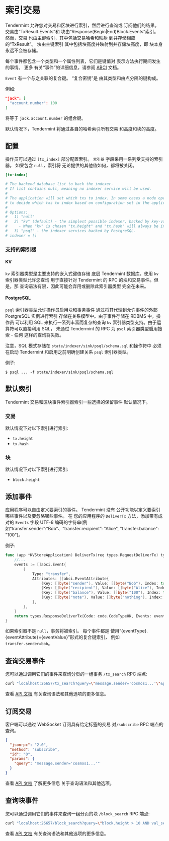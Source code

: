 # 索引交易

Tendermint 允许您对交易和区块进行索引，然后进行查询或
订阅他们的结果。 交易由“TxResult.Events”和
块由“Response(Begin|End)Block.Events”索引。 然而，交易
也由主键索引，其中包括交易哈希和映射
到并存储相应的“TxResult”。 块由主键索引
其中包括块高度并映射到并存储块高度，即
块本身永远不会被存储。

每个事件都包含一个类型和一个属性列表，它们是键值对
表示方法执行期间发生的事情。 更多
有关“事件”的详细信息，请参阅
[ABCI](https://github.com/tendermint/spec/blob/master/spec/abci/abci.md#events)
文档。

`Event` 有一个与之关联的复合键。 “复合密钥”是
由其类型和由点分隔的键构成。

例如:

```json
"jack": [
  "account.number": 100
]
```

将等于 `jack.account.number` 的组合键。

默认情况下，Tendermint 将通过各自的哈希索引所有交易
和高度和块的高度。

## 配置

操作员可以通过 `[tx_index]` 部分配置索引。 `索引器`
字段采用一系列受支持的索引器。 如果包含 `null`，索引将
无论提供的其他值如何，都将被关闭。

```toml
[tx-index]

# The backend database list to back the indexer.
# If list contains null, meaning no indexer service will be used.
#
# The application will set which txs to index. In some cases a node operator will be able
# to decide which txs to index based on configuration set in the application.
#
# Options:
#   1) "null"
#   2) "kv" (default) - the simplest possible indexer, backed by key-value storage (defaults to levelDB; see DBBackend).
#     - When "kv" is chosen "tx.height" and "tx.hash" will always be indexed.
#   3) "psql" - the indexer services backed by PostgreSQL.
# indexer = []
```

### 支持的索引器

#### KV

`kv` 索引器类型是主要支持的嵌入式键值存储
底层 Tendermint 数据库。使用 `kv` 索引器类型允许您查询
用于直接针对 Tendermint 的 RPC 的块和交易事件。但是，那
查询语法有限，因此可能会弃用或删除此索引器类型
完全在未来。

#### PostgreSQL

`psql` 索引器类型允许操作员启用块和事务事件
通过将其代理到允许事件的外部 PostgreSQL 实例进行索引
存储在关系模型中。由于事件存储在 RDBMS 中，操作员
可以利用 SQL 来执行一系列丰富而复杂的查询
`kv` 索引器类型支持。由于运算符可以直接利用 SQL，
未通过 Tendermint 的 RPC 为 `psql` 索引器类型启用搜索 - 任何
这样的查询将失败。

注意，SQL 模式存储在 `state/indexer/sink/psql/schema.sql` 和操作符中
必须在启动 Tendermint 和启用之前明确创建关系
`psql` 索引器类型。

例子:

```shell
$ psql ... -f state/indexer/sink/psql/schema.sql
```

## 默认索引

Tendermint 交易和区块事件索引器索引一些选择的保留事件
默认情况下。

### 交易

默认情况下对以下索引进行索引:

- `tx.height`
- `tx.hash`

### 块

默认情况下对以下索引进行索引:

- `block.height`

## 添加事件

应用程序可以自由定义要索引的事件。 Tendermint 没有
公开功能以定义要索引哪些事件以及要忽略哪些事件。 在
您的应用程序的 `DeliverTx` 方法，添加带有成对的 `Events` 字段
UTF-8 编码的字符串(例如“transfer.sender”:“Bob”、“transfer.recipient”:
"Alice", "transfer.balance": "100")。

例子:

```go
func (app *KVStoreApplication) DeliverTx(req types.RequestDeliverTx) types.Result {
    //...
    events := []abci.Event{
        {
            Type: "transfer",
            Attributes: []abci.EventAttribute{
                {Key: []byte("sender"), Value: []byte("Bob"), Index: true},
                {Key: []byte("recipient"), Value: []byte("Alice"), Index: true},
                {Key: []byte("balance"), Value: []byte("100"), Index: true},
                {Key: []byte("note"), Value: []byte("nothing"), Index: true},
            },
        },
    }
    return types.ResponseDeliverTx{Code: code.CodeTypeOK, Events: events}
}
```

如果索引器不是 `null`，事务将被索引。 每个事件都是
使用“{eventType}.{eventAttribute}={eventValue}”形式的复合键索引，
例如 `transfer.sender=bob`。

## 查询交易事件

您可以通过调用它们的事件来查询分页的一组事务
`/tx_search` RPC 端点:

```bash
curl "localhost:26657/tx_search?query=\"message.sender='cosmos1...'\"&prove=true"
```

查看 [API 文档](https://docs.tendermint.com/master/rpc/#/Info/tx_search)
有关查询语法和其他选项的更多信息。

## 订阅交易

客户端可以通过 WebSocket 订阅具有给定标签的交易
对`/subscribe` RPC 端点的查询。

```json
{
  "jsonrpc": "2.0",
  "method": "subscribe",
  "id": "0",
  "params": {
    "query": "message.sender='cosmos1...'"
  }
}
```

查看 [API 文档](https://docs.tendermint.com/master/rpc/#subscribe) 了解更多信息
关于查询语法和其他选项。

## 查询块事件

您可以通过调用它们的事件来查询一组分页的块
`/block_search` RPC 端点:

```bash
curl "localhost:26657/block_search?query=\"block.height > 10 AND val_set.num_changed > 0\""
```

查看 [API 文档](https://docs.tendermint.com/master/rpc/#/Info/block_search)
有关查询语法和其他选项的更多信息。
